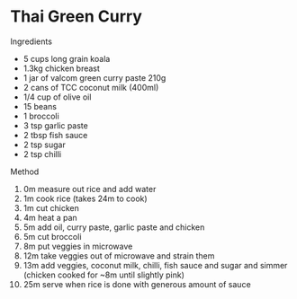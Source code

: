 # Thai Green Curry

Ingredients
* 5 cups long grain koala
* 1.3kg chicken breast
* 1 jar of valcom green curry paste 210g
* 2 cans of TCC coconut milk (400ml)
* 1/4 cup of olive oil
* 15 beans
* 1 broccoli
* 3 tsp garlic paste
* 2 tbsp fish sauce
* 2 tsp sugar
* 2 tsp chilli

Method
1. 0m measure out rice and add water
1. 1m cook rice (takes 24m to cook)
1. 1m cut chicken
1. 4m heat a pan 
1. 5m add oil, curry paste, garlic paste and chicken
1. 5m cut broccoli
1. 8m put veggies in microwave
1. 12m take veggies out of microwave and strain them
1. 13m add veggies, coconut milk, chilli, fish sauce and sugar and simmer (chicken cooked for ~8m until slightly pink) 
1. 25m serve when rice is done with generous amount of sauce
